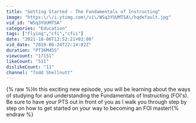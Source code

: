 ```yaml
---
title: "Getting Started - The Fundamentals of Instructing"
image: "https:\/\/i.ytimg.com\/vi\/WSq3YUUMTSA\/hqdefault.jpg"
vid_id: "WSq3YUUMTSA"
categories: "Education"
tags: ["flying","cfi","cfii"]
date: "2021-10-06T12:52:21+03:00"
vid_date: "2019-06-24T22:14:02Z"
duration: "PT36M45S"
viewcount: "17151"
likeCount: "511"
dislikeCount: "11"
channel: "Todd Shellnutt"
---
```

{% raw %}In this exciting new episode, you will be learning about the ways of studying for and understanding the Fundamentals of Instructing (FOI's).  Be sure to have your PTS out in front of you as I walk you through step by step on how to get started on your way to becoming an FOI master!{% endraw %}
